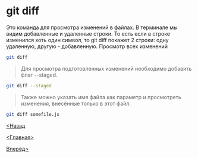 # git diff

Это команда для просмотра изменений в файлах. В терминале мы видим добавленные и удаленные строки. То есть если в строке изменился хоть один символ, то git diff покажет 2 строки: одну удаленную, другую - добавленную.
Просмотр всех изменений

```bash
git diff
```

>Для просмотра подготовленных изменений необходимо добавить флаг --staged.

```bash
git diff --staged
```

>Также можно указать имя файла как параметр и просмотреть изменения, внесённые только в этот файл.

```bash
git diff somefile.js
```

[<Назад](./../Pages/pull.md)

[<Главная>](./../readme.md)

[Вперёд>](./Pages/../branch.md)
